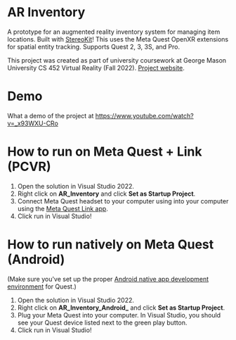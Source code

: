 # AR Inventory

A prototype for an augmented reality inventory system for managing item locations. Built with [StereoKit](https://stereokit.net/)! This uses the Meta Quest OpenXR extensions for spatial entity tracking. Supports Quest 2, 3, 3S, and Pro.

This project was created as part of university coursework at George Mason University CS 452 Virtual Reality (Fall 2022). [Project website](https://www.aesiio.com/projects/ar-inventory).

# Demo

What a demo of the project at https://www.youtube.com/watch?v=_x93WXU-CRo

# How to run on Meta Quest + Link (PCVR)

1. Open the solution in Visual Studio 2022.
2. Right click on **AR_Inventory** and click **Set as Startup Project**.
3. Connect Meta Quest headset to your computer using into your computer using the [Meta Quest Link app](https://www.meta.com/quest/setup/).
4. Click run in Visual Studio!

# How to run natively on Meta Quest (Android)

(Make sure you've set up the proper [Android native app development environment](https://developers.meta.com/horizon/documentation/native/android/mobile-intro) for Quest.)

1. Open the solution in Visual Studio 2022. 
2. Right click on **AR_Inventory_Android_** and click **Set as Startup Project**.
3. Plug your Meta Quest into your computer. In Visual Studio, you should see your Quest device listed next to the green play button. 
4. Click run in Visual Studio!
